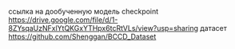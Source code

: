 
ссылка на дообученную модель checkpoint https://drive.google.com/file/d/1-8ZYsqaUzNFxlYtQKGxYTHpx6tcRtVLs/view?usp=sharing
датасет https://github.com/Shenggan/BCCD_Dataset
